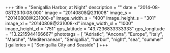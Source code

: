 +++
title = "Senigallia Harbor, at Night"
description = ""
date = "2014-08-08T23:10:08.000"
image = "20140808@231008"
image_s = "20140808@231008-s"
image_width_s = "400"
image_height_s = "301"
image_xl = "20140808@231008-xl"
image_width_xl = "1000"
image_height_xl = "751"
gps_latitude = "43.7236833333333"
gps_longitude = "13.2215944166667"
phototags = [ "Adriatic", "Ancona", "Europe", "Italy", "Marche", "Mediterranean", "Senigallia", "harbor", "night", "sea", "summer" ]
galleries = [ "Senigallia City and Seaside" ]
+++
